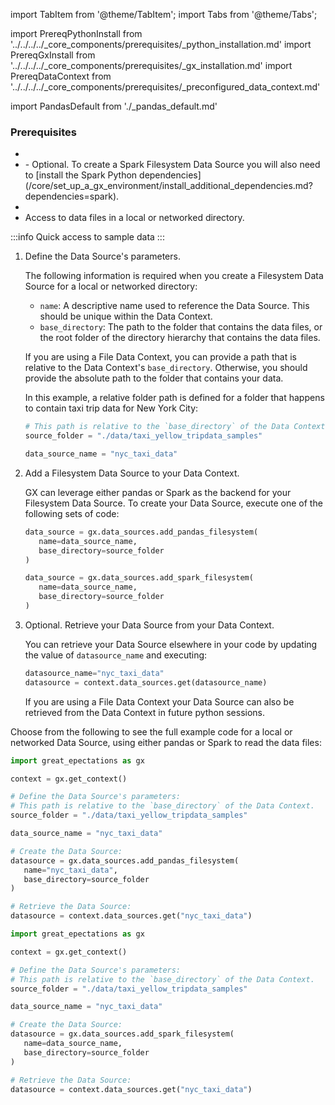 import TabItem from '@theme/TabItem';
import Tabs from '@theme/Tabs';

import PrereqPythonInstall from '../../../../_core_components/prerequisites/_python_installation.md'
import PrereqGxInstall from '../../../../_core_components/prerequisites/_gx_installation.md'
import PrereqDataContext from '../../../../_core_components/prerequisites/_preconfigured_data_context.md'

import PandasDefault from './_pandas_default.md'

### Prerequisites
- <PrereqPythonInstall/>
- <PrereqGxInstall/>
  - Optional. To create a Spark Filesystem Data Source you will also need to [install the Spark Python dependencies](/core/set_up_a_gx_environment/install_additional_dependencies.md?dependencies=spark).
- <PrereqDataContext/>
- Access to data files in a local or networked directory.

:::info Quick access  to sample data
<PandasDefault/>
:::

<Tabs>

<TabItem value="procedure" label="Procedure">

1. Define the Data Source's parameters.

   The following information is required when you create a Filesystem Data Source for a local or networked directory:

   - `name`: A descriptive name used to reference the Data Source.  This should be unique within the Data Context.
   - `base_directory`: The path to the folder that contains the data files, or the root folder of the directory hierarchy that contains the data files.
   
   If you are using a File Data Context, you can provide a path that is relative to the Data Context's `base_directory`.  Otherwise, you should provide the absolute path to the folder that contains your data.

   In this example, a relative folder path is defined for a folder that happens to contain taxi trip data for New York City:

   ```python title="Python"
   # This path is relative to the `base_directory` of the Data Context.
   source_folder = "./data/taxi_yellow_tripdata_samples"

   data_source_name = "nyc_taxi_data"
   ```

2. Add a Filesystem Data Source to your Data Context.

   GX can leverage either pandas or Spark as the backend for your Filesystem Data Source.  To create your Data Source, execute one of the following sets of code:
 
   <Tabs queryString="data_source_type" groupId="data_source_type" defaultValue='pandas_filesystem'>

   <TabItem value="pandas_filesystem" label="pandas">

   ```python title="Python"
   data_source = gx.data_sources.add_pandas_filesystem(
      name=data_source_name,
      base_directory=source_folder
   )
   ```

   </TabItem>

   <TabItem value="spark" label="Spark">

   ```python title="Python"
   data_source = gx.data_sources.add_spark_filesystem(
      name=data_source_name,
      base_directory=source_folder
   )
   ```

   </TabItem>

   </Tabs>

5. Optional. Retrieve your Data Source from your Data Context.

   You can retrieve your Data Source elsewhere in your code by updating the value of `datasource_name` and executing:

   ```python title="Python"
   datasource_name="nyc_taxi_data"
   datasource = context.data_sources.get(datasource_name)
   ```

   If you are using a File Data Context your Data Source can also be retrieved from the Data Context in future python sessions.

</TabItem>

<TabItem value="sample_code" label="Sample code">

   Choose from the following to see the full example code for a local or networked Data Source, using either pandas or Spark to read the data files:

   <Tabs queryString="data_source_type" groupId="data_source_type" defaultValue='pandas_filesystem'>

   <TabItem value="pandas_filesystem" label="pandas example">

   ```python title="Python"
   import great_epectations as gx

   context = gx.get_context()

   # Define the Data Source's parameters:
   # This path is relative to the `base_directory` of the Data Context.
   source_folder = "./data/taxi_yellow_tripdata_samples"

   data_source_name = "nyc_taxi_data"
   
   # Create the Data Source:
   datasource = gx.data_sources.add_pandas_filesystem(
      name="nyc_taxi_data",
      base_directory=source_folder
   )
   
   # Retrieve the Data Source:
   datasource = context.data_sources.get("nyc_taxi_data")
   ```

   </TabItem>

   <TabItem value="spark" label="Spark example">

   ```python title="Python"
   import great_epectations as gx

   context = gx.get_context()

   # Define the Data Source's parameters:
   # This path is relative to the `base_directory` of the Data Context.
   source_folder = "./data/taxi_yellow_tripdata_samples"
   
   data_source_name = "nyc_taxi_data"
   
   # Create the Data Source:
   datasource = gx.data_sources.add_spark_filesystem(
      name=data_source_name,
      base_directory=source_folder
   )

   # Retrieve the Data Source:
   datasource = context.data_sources.get("nyc_taxi_data")
   ```

   </TabItem>

   </Tabs>

</TabItem>

</Tabs>

